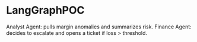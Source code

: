 # LangGraphPOC
Analyst Agent: pulls margin anomalies and summarizes risk. Finance Agent: decides to escalate and opens a ticket if loss > threshold.
